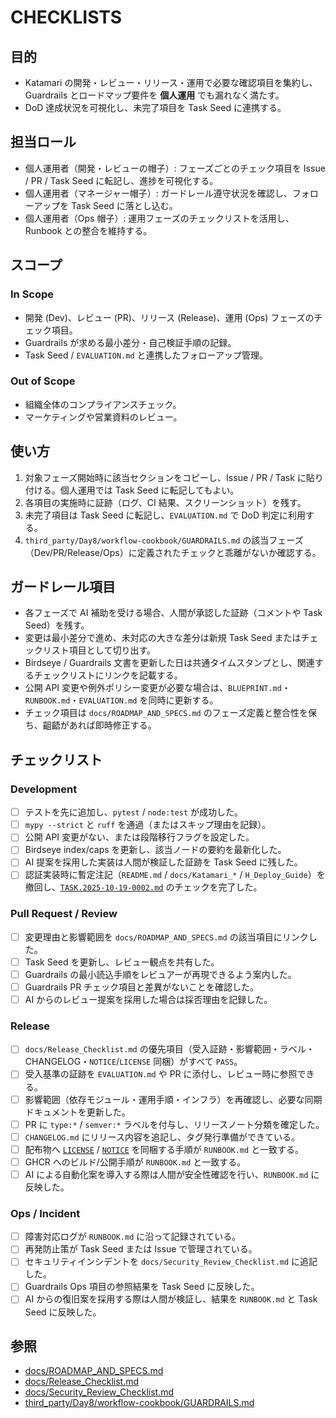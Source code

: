 # CHECKLISTS

## 目的
- Katamari の開発・レビュー・リリース・運用で必要な確認項目を集約し、Guardrails とロードマップ要件を **個人運用** でも漏れなく満たす。
- DoD 達成状況を可視化し、未完了項目を Task Seed に連携する。

## 担当ロール
- 個人運用者（開発・レビューの帽子）: フェーズごとのチェック項目を Issue / PR / Task Seed に転記し、進捗を可視化する。
- 個人運用者（マネージャー帽子）: ガードレール遵守状況を確認し、フォローアップを Task Seed に落とし込む。
- 個人運用者（Ops 帽子）: 運用フェーズのチェックリストを活用し、Runbook との整合を維持する。

## スコープ
### In Scope
- 開発 (Dev)、レビュー (PR)、リリース (Release)、運用 (Ops) フェーズのチェック項目。
- Guardrails が求める最小差分・自己検証手順の記録。
- Task Seed / `EVALUATION.md` と連携したフォローアップ管理。

### Out of Scope
- 組織全体のコンプライアンスチェック。
- マーケティングや営業資料のレビュー。

## 使い方
1. 対象フェーズ開始時に該当セクションをコピーし、Issue / PR / Task に貼り付ける。個人運用では Task Seed に転記してもよい。
2. 各項目の実施時に証跡（ログ、CI 結果、スクリーンショット）を残す。
3. 未完了項目は Task Seed に転記し、`EVALUATION.md` で DoD 判定に利用する。
4. `third_party/Day8/workflow-cookbook/GUARDRAILS.md` の該当フェーズ（Dev/PR/Release/Ops）に定義されたチェックと乖離がないか確認する。

## ガードレール項目
- 各フェーズで AI 補助を受ける場合、人間が承認した証跡（コメントや Task Seed）を残す。
- 変更は最小差分で進め、未対応の大きな差分は新規 Task Seed またはチェックリスト項目として切り出す。
- Birdseye / Guardrails 文書を更新した日は共通タイムスタンプとし、関連するチェックリストにリンクを記載する。
- 公開 API 変更や例外ポリシー変更が必要な場合は、`BLUEPRINT.md`・`RUNBOOK.md`・`EVALUATION.md` を同時に更新する。
- チェック項目は `docs/ROADMAP_AND_SPECS.md` のフェーズ定義と整合性を保ち、齟齬があれば即時修正する。

## チェックリスト
### Development
- [ ] テストを先に追加し、`pytest` / `node:test` が成功した。
- [ ] `mypy --strict` と `ruff` を通過（またはスキップ理由を記録）。
- [ ] 公開 API 変更がない、または段階移行フラグを設定した。
- [ ] Birdseye index/caps を更新し、該当ノードの要約を最新化した。
- [ ] AI 提案を採用した実装は人間が検証した証跡を Task Seed に残した。
- [ ] 認証実装時に暫定注記（`README.md` / `docs/Katamari_*` / `H_Deploy_Guide`）を撤回し、[`TASK.2025-10-19-0002.md`](TASK.2025-10-19-0002.md) のチェックを完了した。

### Pull Request / Review
- [ ] 変更理由と影響範囲を `docs/ROADMAP_AND_SPECS.md` の該当項目にリンクした。
- [ ] Task Seed を更新し、レビュー観点を共有した。
- [ ] Guardrails の最小読込手順をレビュアーが再現できるよう案内した。
- [ ] Guardrails PR チェック項目と差異がないことを確認した。
- [ ] AI からのレビュー提案を採用した場合は採否理由を記録した。

### Release
- [ ] `docs/Release_Checklist.md` の優先項目（受入証跡・影響範囲・ラベル・CHANGELOG・`NOTICE`/`LICENSE` 同梱）がすべて `PASS`。
- [ ] 受入基準の証跡を `EVALUATION.md` や PR に添付し、レビュー時に参照できる。
- [ ] 影響範囲（依存モジュール・運用手順・インフラ）を再確認し、必要な同期ドキュメントを更新した。
- [ ] PR に `type:*` / `semver:*` ラベルを付与し、リリースノート分類を確定した。
- [ ] `CHANGELOG.md` にリリース内容を追記し、タグ発行準備ができている。
- [ ] 配布物へ [`LICENSE`](LICENSE) / [`NOTICE`](NOTICE) を同梱する手順が `RUNBOOK.md` と一致する。
- [ ] GHCR へのビルド/公開手順が `RUNBOOK.md` と一致する。
- [ ] AI による自動化案を導入する際は人間が安全性確認を行い、`RUNBOOK.md` に反映した。

### Ops / Incident
- [ ] 障害対応ログが `RUNBOOK.md` に沿って記録されている。
- [ ] 再発防止策が Task Seed または Issue で管理されている。
- [ ] セキュリティインシデントを `docs/Security_Review_Checklist.md` に追記した。
- [ ] Guardrails Ops 項目の参照結果を Task Seed に反映した。
- [ ] AI からの復旧案を採用する際は人間が検証し、結果を `RUNBOOK.md` と Task Seed に反映した。

## 参照
- [docs/ROADMAP_AND_SPECS.md](docs/ROADMAP_AND_SPECS.md)
- [docs/Release_Checklist.md](docs/Release_Checklist.md)
- [docs/Security_Review_Checklist.md](docs/Security_Review_Checklist.md)
- [third_party/Day8/workflow-cookbook/GUARDRAILS.md](third_party/Day8/workflow-cookbook/GUARDRAILS.md)
